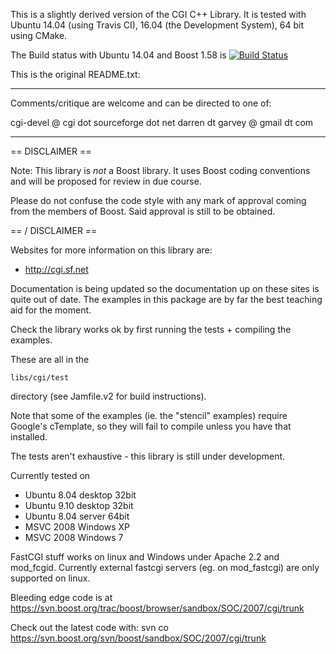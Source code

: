This is a slightly derived version of the CGI C++ Library.
It is tested with Ubuntu 14.04 (using Travis CI), 16.04 (the Development System), 64 bit using CMake.

The Build status with Ubuntu 14.04 and Boost 1.58 is
[![Build Status](https://travis-ci.org/leutloff/cgi.png)](https://travis-ci.org/leutloff/cgi)


This is the original README.txt:

------------------------------------------------------------

Comments/critique are welcome and can be directed to one of:

  cgi-devel @ cgi dot sourceforge dot net
  darren dt garvey @ gmail dt com

------------------------------------------------------------

== DISCLAIMER ==

Note: This library is *not* a Boost library. It uses Boost coding conventions and will be proposed for review in due course.

Please do not confuse the code style with any mark of approval coming from the members of Boost. Said approval is still to be obtained.

== / DISCLAIMER ==

Websites for more information on this library are:
 - http://cgi.sf.net
 
Documentation is being updated so the documentation up on these sites is quite out of date. The examples in this package are by far the best teaching aid for the moment.

Check the library works ok by first running the tests + compiling the examples.

These are all in the

	libs/cgi/test

directory (see Jamfile.v2 for build instructions).

Note that some of the examples (ie. the "stencil" examples) require Google's cTemplate, so they will fail to compile unless you have that installed.

The tests aren't exhaustive - this library is still under development.

Currently tested on

- Ubuntu 8.04 desktop 32bit
- Ubuntu 9.10 desktop 32bit
- Ubuntu 8.04 server 64bit
- MSVC 2008 Windows XP
- MSVC 2008 Windows 7

FastCGI stuff works on linux and Windows under Apache 2.2 and mod_fcgid. Currently external fastcgi servers (eg. on mod_fastcgi) are only supported on linux.

Bleeding edge code is at https://svn.boost.org/trac/boost/browser/sandbox/SOC/2007/cgi/trunk

Check out the latest code with: svn co https://svn.boost.org/svn/boost/sandbox/SOC/2007/cgi/trunk


